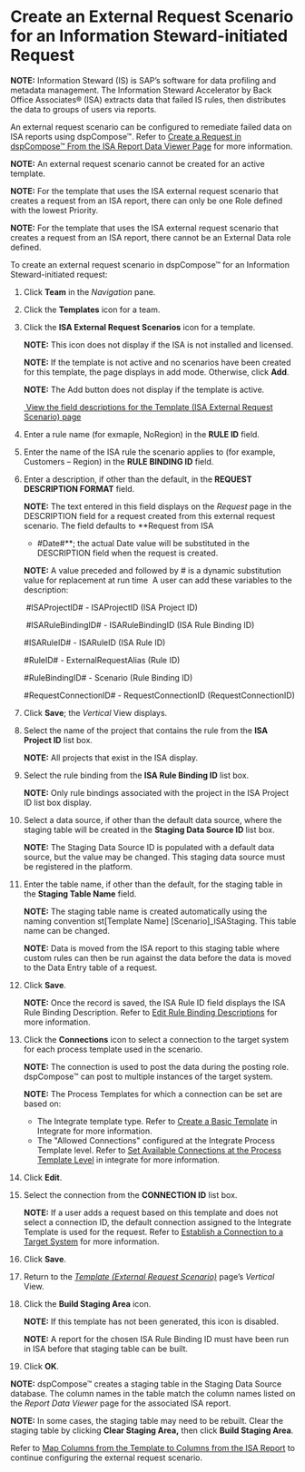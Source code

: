 # Create an External Request Scenario for an Information Steward-initiated Request

<span style="font-weight: bold;">NOTE:</span> Information Steward (IS)
is SAP’s software for data profiling and metadata management. The
Information Steward Accelerator by Back Office Associates® (ISA)
extracts data that failed IS rules, then distributes the data to groups
of users via reports.

An external request scenario can be configured to remediate failed data
on ISA reports using dspCompose™. Refer to [Create a Request in
dspCompose™ From the ISA Report Data Viewer
Page](Create_a_Request_in_dspCompose_From_ISA.htm) for more information.

**NOTE:** An external request scenario cannot be created for an active
template.

**NOTE:** For the template that uses the ISA external request scenario
that creates a request from an ISA report, there can only be one Role
defined with the lowest Priority.

**NOTE:** For the template that uses the ISA external request scenario
that creates a request from an ISA report, there cannot be an External
Data role defined.

To create an external request scenario in dspCompose™ for an Information
Steward-initiated request:

1.  Click **Team** in the *Navigation* pane.

2.  Click the **Templates** icon for a team.

3.  Click the **ISA External Request Scenarios** icon for a template.
    
    **NOTE:** This icon does not display if the ISA is not installed and
    licensed.
    
    **NOTE:** If the template is not active and no scenarios have been
    created for this template, the page displays in add mode. Otherwise,
    click **Add**.
    
    **NOTE:** The Add button does not display if the template is active.
    
    [ View the field descriptions for the Template (ISA External Request
    Scenario)
    page](../Page_Desc/Template_ISA_External_Request_Scenario_H.htm)

4.  Enter a rule name (for exmaple, NoRegion) in the **RULE ID** field.

5.  Enter the name of the ISA rule the scenario applies to (for example,
    Customers – Region) in the **RULE BINDING ID** field.

6.  Enter a description, if other than the default, in the **REQUEST
    DESCRIPTION FORMAT** field.
    
    **NOTE:** The text entered in this field displays on the *Request*
    page in the DESCRIPTION field for a request created from this
    external request scenario. The field defaults to **Request from ISA
    - \#Date\#**; the actual Date value will be substituted in the
    DESCRIPTION field when the request is created.
    
    **NOTE:** A value preceded and followed by \# is a dynamic
    substitution value for replacement at run time  A user can add these
    variables to the description:
    
     \#ISAProjectID\# - ISAProjectID (ISA Project ID)
    
     \#ISARuleBindingID\# - ISARuleBindingID (ISA Rule Binding ID)
    
    \#ISARuleID\# - ISARuleID (ISA Rule ID)
    
    \#RuleID\# - ExternalRequestAlias (Rule ID)
    
    \#RuleBindingID\# - Scenario (Rule Binding ID)
    
    \#RequestConnectionID\# - RequestConnectionID (RequestConnectionID)

7.  Click **Save**; the *Vertical* View displays.

8.  Select the name of the project that contains the rule from the **ISA
    Project ID** list box.
    
    **NOTE:** All projects that exist in the ISA display.

9.  Select the rule binding from the **ISA Rule Binding ID** list box.
    
    **NOTE:** Only rule bindings associated with the project in the ISA
    Project ID list box display.

10. Select a data source, if other than the default data source, where
    the staging table will be created in the **Staging Data Source ID**
    list box.
    
    **NOTE:** The Staging Data Source ID is populated with a default
    data source, but the value may be changed. This staging data source
    must be registered in the platform.

11. Enter the table name, if other than the default, for the staging
    table in the **Staging Table Name** field.
    
    **NOTE:** The staging table name is created automatically using the
    naming convention st\[Template Name\] \[Scenario\]\_ISAStaging. This
    table name can be changed.
    
    **NOTE:** Data is moved from the ISA report to this staging table
    where custom rules can then be run against the data before the data
    is moved to the Data Entry table of a request.

12. Click **Save**.
    
    **NOTE:** Once the record is saved, the ISA Rule ID field displays
    the ISA Rule Binding Description. Refer to [Edit Rule Binding
    Descriptions](Edit_Rule_Bindings.htm) for more information.

13. Click the **Connections** icon to select a connection to the target
    system for each process template used in the scenario.
    
    **NOTE:** The connection is used to post the data during the posting
    role. dspCompose™ can post to multiple instances of the target
    system.
    
    **NOTE:** The Process Templates for which a connection can be set
    are based on:
    
      - The Integrate template type. Refer to [Create a Basic
        Template](../../../Platform/Integrate/Use_Cases/Create_a_Basic_Template.htm)
        in Integrate for more information.
      - The "Allowed Connections" configured at the Integrate Process
        Template level. Refer to [Set Available Connections at the
        Process Template
        Level](../../../Platform/Integrate/Use_Cases/Set_Connections_at_the_Process_Template_Level.htm)
        in integrate for more information.

14. Click **Edit**.

15. Select the connection from the **CONNECTION ID** list box.
    
    **NOTE:** If a user adds a request based on this template and does
    not select a connection ID, the default connection assigned to the
    Integrate Template is used for the request. Refer to [Establish a
    Connection to a Target
    System](../../../Platform/Common/Use_Cases/Establish_a_Connection_to_a_target_system_Overview.htm)
    for more information.

16. Click **Save**.

17. Return to the *[Template (External Request
    Scenario)](../../dspCompose/Page_Desc/Template_External_Request_Scenario.htm)*
    page’s *Vertical* View.

18. Click the **Build Staging Area** icon.
    
    **NOTE:** If this template has not been generated, this icon is
    disabled.
    
    **NOTE:** A report for the chosen ISA Rule Binding ID must have been
    run in ISA before that staging table can be built.

19. Click **OK**.

**NOTE:** dspCompose™ creates a staging table in the Staging Data Source
database. The column names in the table match the column names listed on
the *Report Data Viewer* page for the associated ISA report.

**NOTE:** In some cases, the staging table may need to be rebuilt. Clear
the staging table by clicking **Clear Staging Area,** then click **Build
Staging Area**.

Refer to [Map Columns from the Template to Columns from the ISA
Report](Map_Columns_from_the_Template_to_Columns_from_the_ISA_Report.htm)
to continue configuring the external request scenario.
